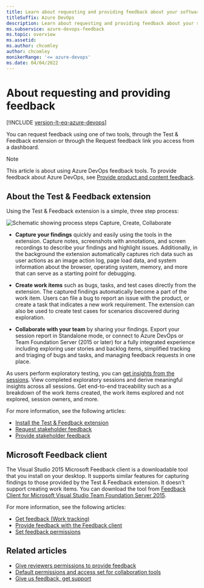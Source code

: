 ```yaml
---
title: Learn about requesting and providing feedback about your software applications
titleSuffix: Azure DevOps 
description: Learn about requesting and providing feedback about your software applications in Azure DevOps 
ms.subservice: azure-devops-feedback
ms.topic: overview
ms.assetid:  
ms.author: chcomley
author: chcomley 
monikerRange: '<= azure-devops'
ms.date: 04/04/2022
---
```


# About requesting and providing feedback 
 
[!INCLUDE [version-lt-eq-azure-devops](../../includes/version-lt-eq-azure-devops.md)]

You can request feedback using one of two tools, through the Test & Feedback extension or through the Request feedback link you access from a dashboard. 

> [!NOTE]  
> This article is about using Azure DevOps feedback tools. To provide feedback about Azure DevOps, see [Provide product and content feedback](../../user-guide/provide-feedback.md?bc=%252fazure%252fdevops%252fproject%252ffeedback%252fbreadcrumb%252ftoc.json&toc=%252fazure%252fdevops%252fproject%252ffeedback%252ftoc.json). 

## About the Test & Feedback extension

Using the Test & Feedback extension is a simple, three step process:

![Schematic showing process steps Capture, Create, Collaborate](../../test/media/perform-exploratory-tests/getstarted-05.png)
 
* **Capture your findings** quickly and easily using the tools in the extension. 
  Capture notes, screenshots with annotations, and screen recordings 
  to describe your findings and highlight issues. Additionally, in 
  the background the extension automatically captures rich data such
  as user actions as an image action log, page load data,
  and system information about the browser, operating system, memory,
  and more that can serve as a starting point for debugging. 

* **Create work items** such as bugs, tasks, and test cases directly from 
  the extension. The captured findings automatically become a part of the work item. 
  Users can file a bug to report an issue with the product, or create a task that
  indicates a new work requirement. The extension can also be used to 
  create test cases for scenarios discovered during exploration. 

* **Collaborate with your team** by sharing your findings. 
  Export your session report in Standalone mode, or connect to Azure DevOps or
  Team Foundation Server (2015 or later) for a fully integrated experience
  including exploring user stories and backlog items, simplified tracking and triaging of 
  bugs and tasks, and managing feedback requests in one place.

As users perform exploratory testing, you can
[get insights from the sessions](../../test/insights-exploratory-testing.md). View completed exploratory sessions and derive meaningful
insights across all sessions. Get end-to-end traceability such as a breakdown 
of the work items created, the work items explored and not explored, session owners,
and more.
  
For more information, see the following articles:  

- [Install the Test & Feedback extension](../../test/request-stakeholder-feedback.md?toc=/azure/devops/project/toc.json)
- [Request stakeholder feedback](../../test/request-stakeholder-feedback.md?toc=/azure/devops/project/toc.json)
- [Provide stakeholder feedback](../../test/provide-stakeholder-feedback.md?toc=/azure/devops/project/toc.json)  


## Microsoft Feedback client 

The Visual Studio 2015 Microsoft Feedback client is a downloadable tool that you install on your desktop. It supports similar features for capturing findings to those provided by the Test & Feedback extension. It doesn't support creating work items. You can download the tool from [Feedback Client for Microsoft Visual Studio Team Foundation Server 2015](https://www.microsoft.com/download/details.aspx?id=48142).
  
For more information, see the following articles:  

- [Get feedback (Work tracking)](/previous-versions/azure/devops/project/feedback/get-feedback) 
- [Provide feedback with the Feedback client](/previous-versions/azure/devops/project/feedback/give-feedback)  
- [Set feedback permissions](/previous-versions/azure/devops/project/feedback/give-permissions-feedback)  

## Related articles

- [Give reviewers permissions to provide feedback](/previous-versions/azure/devops/project/feedback/give-permissions-feedback)
- [Default permissions and access set for collaboration tools](../wiki/wiki-readme-permissions.md) 
- [Give us feedback, get support](../../user-guide/provide-feedback.md) 
